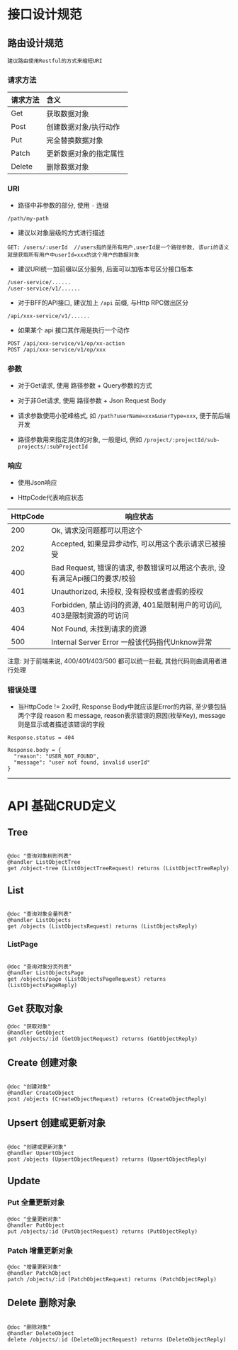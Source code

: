 # 接口设计规范 

## 路由设计规范 


```
建议路由使用Restful的方式来缩短URI
```

### 请求方法 

| 请求方法   | 含义          |
|:-------|:------------|
| Get    | 获取数据对象      |
| Post   | 创建数据对象/执行动作 |
| Put    | 完全替换数据对象    |
| Patch  | 更新数据对象的指定属性 |
| Delete | 删除数据对象      |

### URI 

- 路径中非参数的部分, 使用 `-` 连缀 


```
/path/my-path
```

- 建议以对象层级的方式进行描述 


```
GET: /users/:userId  //users指的是所有用户,userId是一个路径参数, 该uri的语义就是获取所有用户中userId=xxx的这个用户的数据对象
```

- 建议URI统一加前缀以区分服务, 后面可以加版本号区分接口版本 


```
/user-service/......
/user-service/v1/......
```

- 对于BFF的API接口, 建议加上 `/api` 前缀, 与Http RPC做出区分
```
/api/xxx-service/v1/......
```

- 如果某个 api 接口其作用是执行一个动作
```
POST /api/xxx-service/v1/op/xx-action
POST /api/xxx-service/v1/op/xxx
```

### 参数 

- 对于Get请求, 使用 路径参数 + Query参数的方式 

- 对于非Get请求, 使用 路径参数 + Json Request Body 

- 请求参数使用小驼峰格式, 如 `/path?userName=xxx&userType=xxx`, 便于前后端开发 

- 路径参数用来指定具体的对象, 一般是id, 例如 `/project/:projectId/sub-projects/:subProjectId`

### 响应 

- 使用Json响应 

- HttpCode代表响应状态  

| HttpCode | 响应状态                                             |
|----------|--------------------------------------------------|
| 200      | Ok, 请求没问题都可以用这个                                  |
| 202      | Accepted, 如果是异步动作, 可以用这个表示请求已被接受                 |
| 400      | Bad Request, 错误的请求, 参数错误可以用这个表示, 没有满足Api接口的要求/校验 |
| 401      | Unauthorized, 未授权, 没有授权或者虚假的授权                   |
| 403      | Forbidden, 禁止访问的资源, 401是限制用户的可访问, 403是限制资源的可访问   |
| 404      | Not Found, 未找到请求的资源                              |
| 500      | Internal Server Error 一般该代码指代Unknow异常            |

注意: 对于前端来说, 400/401/403/500 都可以统一拦截, 其他代码则由调用者进行处理 

### 错误处理 

- 当HttpCode != 2xx时, Response Body中就应该是Error的内容, 至少要包括两个字段 reason 和 message, reason表示错误的原因(枚举Key), message则是显示或者描述该错误的字段 


```
Response.status = 404

Response.body = {
  "reason": "USER_NOT_FOUND",
  "message": "user not found, invalid userId"
}
```



---

# API 基础CRUD定义


## Tree

```api

@doc "查询对象树形列表"
@handler ListObjectTree
get /object-tree (ListObjectTreeRequest) returns (ListObjectTreeReply)

```

## List

```api

@doc "查询对象全量列表"
@handler ListObjects
get /objects (ListObjectsRequest) returns (ListObjectsReply)

```

### ListPage

```api

@doc "查询对象分页列表"
@handler ListObjectsPage
get /objects/page (ListObjectsPageRequest) returns (ListObjectsPageReply)

```



## Get 获取对象

```api 
@doc "获取对象"
@handler GetObject
get /objects/:id (GetObjectRequest) returns (GetObjectReply)

```

## Create 创建对象

```api

@doc "创建对象"
@handler CreateObject
post /objects (CreateObjectRequest) returns (CreateObjectReply)

```


## Upsert 创建或更新对象

```api

@doc "创建或更新对象"
@handler UpsertObject
post /objects (UpsertObjectRequest) returns (UpsertObjectReply)

```

## Update

### Put 全量更新对象

```api
@doc "全量更新对象"
@handler PutObject
put /objects/:id (PutObjectRequest) returns (PutObjectReply)

```

### Patch 增量更新对象

```api
@doc "增量更新对象"
@handler PatchObject
patch /objects/:id (PatchObjectRequest) returns (PatchObjectReply)

```


## Delete 删除对象


```api

@doc "删除对象"
@handler DeleteObject
delete /objects/:id (DeleteObjectRequest) returns (DeleteObjectReply)

```











